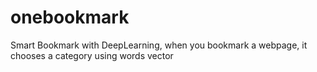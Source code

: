 # onebookmark
Smart Bookmark with DeepLearning, when you bookmark a webpage, it chooses a category using words vector
